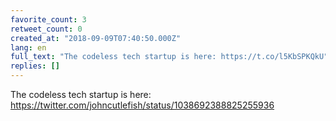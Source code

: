 ```yaml
---
favorite_count: 3
retweet_count: 0
created_at: "2018-09-09T07:40:50.000Z"
lang: en
full_text: "The codeless tech startup is here: https://t.co/l5KbSPKQkU"
replies: []
---
```


The codeless tech startup is here:
<https://twitter.com/johncutlefish/status/1038692388825255936>
